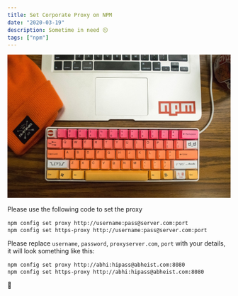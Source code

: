 ```yaml
---
title: Set Corporate Proxy on NPM
date: "2020-03-19"
description: Sometime in need 😐
tags: ["npm"]
---
```


![NPM image](./npm-proxy.jpeg)

Please use the following code to set the proxy

```shell
npm config set proxy http://username:pass@server.com:port
npm config set https-proxy http://username:pass@server.com:port
```

Please replace `username`, `password`, `proxyserver.com`, `port` with your details, it will look something like this:

```shell
npm config set proxy http://abhi:hipass@abheist.com:8080
npm config set https-proxy http://abhi:hipass@abheist.com:8080
```

🙏
